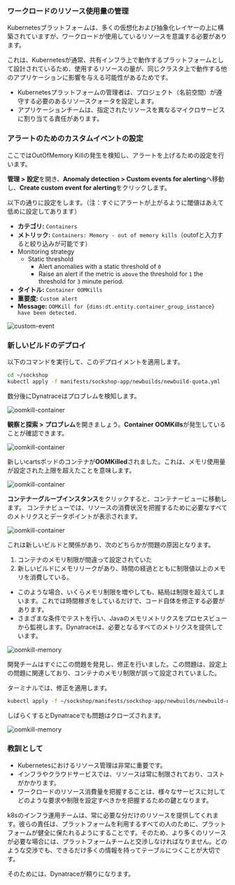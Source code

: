 ### ワークロードのリソース使用量の管理

Kubernetesプラットフォームは、多くの仮想化および抽象化レイヤーの上に構築されていますが、ワークロードが使用しているリソースを意識する必要があります。

これは、Kubernetesが通常、共有インフラ上で動作するプラットフォームとして設計されているため、使用するリソースの量が、同じクラスタ上で動作する他のアプリケーションに影響を与える可能性があるためです。

- Kubernetesプラットフォームの管理者は、プロジェクト（名前空間）が遵守する必要のあるリソースクォータを設定します。
- アプリケーションチームは、指定されたリソースを異なるマイクロサービスに割り当てる責任があります。

### アラートのためのカスタムイベントの設定

ここではOutOfMemory Killの発生を検知し、アラートを上げるための設定を行います。

**管理 > 設定**を開き、**Anomaly detection > Custom events for alerting**へ移動し、**Create custom event for alerting**をクリックします。

以下の通りに設定をします。（注：すぐにアラートが上がるように閾値はあえて低めに設定してあります）

* **カテゴリ:** `Containers`
* **メトリック:** `Containers: Memory - out of memory kills`（outofと入力すると絞り込みが可能です）
* Monitoring strategy
  * Static threshold
    * Alert anomalies with a static threshold of `0`
    * Raise an alert if the metric is `above` the threshold for
`1` the threshold for `3` minute period.
* **タイトル:** `Container OOMKills`
* **重要度:** `Custom alert`
* **Message:** `OOMKill for {dims:dt.entity.container_group_instance} have been detected.`

![custom-event](../assets/k8s/custom-event.png)

### 新しいビルドのデプロイ

以下のコマンドを実行して、このデプロイメントを適用します。

```bash
cd ~/sockshop
kubectl apply -f manifests/sockshop-app/newbuilds/newbuild-quota.yml
```

数分後にDynatraceはプロブレムを検知します。

![oomkill-container](../assets/k8s/oomkill-problem1.png)

**観察と探索 > プロブレム**を開きましょう。**Container OOMKills**が発生していることが確認できます。

![oomkill-container](../assets/k8s/oomkill-problem2.png)

新しいcartsポッドのコンテナが**OOMKilled**されました。これは、メモリ使用量が設定された上限を超えたことを意味します。

![oomkill-container](../assets/k8s/oomkill-problem3.png)

**コンテナーグループインスタンス**をクリックすると、コンテナービューに移動します。
コンテナビューでは、リソースの消費状況を把握するために必要なすべてのメトリクスとデータポイントが表示されます。

![oomkill-container](../assets/k8s/oomkill-problem4.png)

これは新しいビルドと関係があり、次のどちらかが問題の原因となります。

1. コンテナのメモリ制限が間違って設定されていた
2. 新しいビルドにメモリリークがあり、時間の経過とともに制限値以上のメモリを消費している。
  - このような場合、いくらメモリ制限を増やしても、結局は制限を超えてしまいます。これでは時間稼ぎをしているだけで、コード自体を修正する必要があります。
  - さまざまな条件でテストを行い、Javaのメモリメトリクスをプロセスビューから監視します。Dynatraceは、必要となるすべてのメトリクスを提供しています。

![oomkill-memory](../assets/k8s/oomkill-memory-trends.png)

開発チームはすぐにこの問題を発見し、修正を行いました。この問題は、設定上の問題に関連しており、コンテナのメモリ制限が誤って設定されていました。

ターミナルでは、修正を適用します。

```bash
kubectl apply -f ~/sockshop/manifests/sockshop-app/newbuilds/newbuild-quota-fix.yml
```

しばらくするとDynatraceでも問題はクローズされます。

![oomkill-memory](../assets/k8s/fix-oomkill-problem.png)

### 教訓として

- Kubernetesにおけるリソース管理は非常に重要です。
- インフラやクラウドサービスでは、リソースは常に制限されており、コストがかかります。
- ワークロードのリソース消費量を把握することは、様々なサービスに対してどのような要求や制限を設定すべきかを把握するための鍵となります。

k8sのインフラ運用チームは、常に必要な分だけのリソースを提供してくれます。彼らの責任は、プラットフォームを利用するすべての人のために、プラットフォームが健全に保たれるようにすることです。そのため、より多くのリソースが必要な場合には、プラットフォームチームと交渉しなければなりません。どのような交渉でも、できるだけ多くの情報を持ってテーブルにつくことが大切です。

そのためには、Dynatraceが頼りになります。
